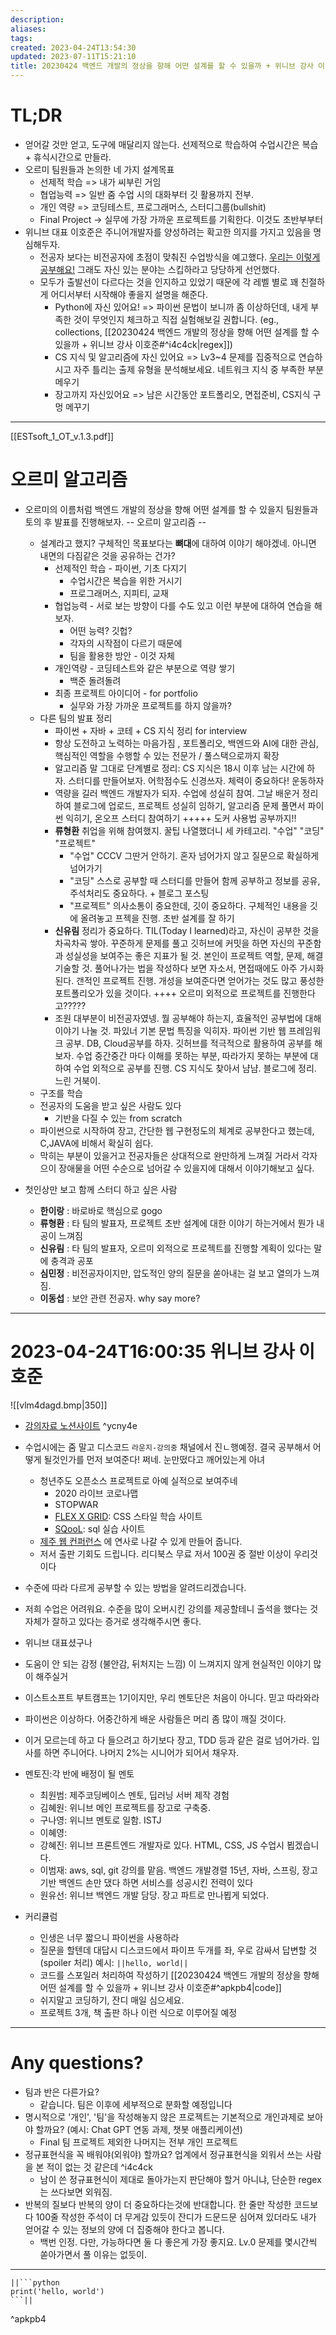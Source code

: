 ```yaml
---
description:
aliases: 
tags: 
created: 2023-04-24T13:54:30
updated: 2023-07-11T15:21:10
title: 20230424 백엔드 개발의 정상을 향해 어떤 설계를 할 수 있을까 + 위니브 강사 이호준
---
```

# TL;DR

- 얻어갈 것만 얻고, 도구에 매달리지 않는다. 선제적으로 학습하여 수업시간은 복습 + 휴식시간으로 만들라.
- 오르미 팀원들과 논의한 네 가지 설계목표
	- 선제적 학습 => 내가 씨부린 거임
	- 협업능력 => 일반 줌 수업 시의 대화부터 깃 활용까지 전부.
	- 개인 역량 => 코딩테스트, 프로그래머스, 스터디그룹(bullshit) 
	- Final Project -> 실무에 가장 가까운 프로젝트를 기획한다. 이것도 초반부부터
- 위니브 대표 이호준은 주니어개발자를 양성하려는 확고한 의지를 가지고 있음을 명심해두자.
	- 전공자 보다는 비전공자에 초점이 맞춰진 수업방식을 예고했다. [우리는 이렇게 공부해요!](https://paullabworkspace.notion.site/1bae15ae286b4a5a8b886a72c8c72b6b) 그래도 자신 있는 분야는 스킵하라고 당당하게 선언했다. 
	- 모두가 출발선이 다르다는 것을 인지하고 있었기 때문에 각 레벨 별로 꽤 친절하게 어디서부터 시작해야 좋을지 설명을 해준다. 
		- Python에 자신 있어요! => 파이썬 문법이 보니까 좀 이상하던데, 내게 부족한 것이 무엇인지 체크하고 직접 실험해보길 권합니다. (eg., collections, [[20230424 백엔드 개발의 정상을 향해 어떤 설계를 할 수 있을까 + 위니브 강사 이호준#^i4c4ck|regex]])
		- CS 지식 및 알고리즘에 자신 있어요 => Lv3~4 문제를 집중적으로 연습하시고 자주 틀리는 출제 유형을 분석해보세요. 네트워크 지식 중 부족한 부분 메우기
		- 장고까지 자신있어요 => 남은 시간동안 포트폴리오, 면접준비, CS지식 구멍 메꾸기 

---
[[ESTsoft_1_OT_v.1.3.pdf]]

# 오르미 알고리즘

- 오르미의 이름처럼 백엔드 개발의 정상을 향해 어떤 설계를 할 수 있을지 팀원들과 토의 후 발표를 진행해보자. -- 오르미 알고리즘 --
	- 설계라고 했지? 구체적인 목표보다는 **뼈대**에 대하여 이야기 해야겠네. 아니면 내면의 다짐같은 것을 공유하는 건가?
		- 선제적인 학습 - 파이썬, 기초 다지기
			- 수업시간은 복습을 위한 거시기
			- 프로그래머스, 지피티, 교재
		- 협업능력 - 서로 보는 방향이 다를 수도 있고 이런 부분에 대하여 연습을 해보자.
			- 어떤 능력? 깃헙?
			- 각자의 시작점이 다르기 때문에 
			- 팀을 활용한 방안 - 이것 자체
		- 개인역량 - 코딩테스트와 같은 부분으로 역량 쌓기
			- 백준 돌려돌려
		- 최종 프로젝트 아이디어 - for portfolio
			- 실무와 가장 가까운 프로젝트를 하지 않을까?
	- 다른 팀의 발표 정리
		- 파이썬 + 자바 + 코테 + CS 지식 정리 for interview 
		- 항상 도전하고 노력하는 마음가짐 , 포트폴리오, 백엔드와 AI에 대한 관심, 핵심적인 역할을 수행할 수 있는 전문가 / 풀스택으로까지 확장
		- 알고리즘 말 그대로 단계별로 정리: CS 지식은 18시 이후 남는 시간에 하자. 스터디를 만들어보자. 어학점수도 신경쓰자. 체력이 중요하다! 운동하자
		- 역량을 길러 백엔드 개발자가 되자. 수업에 성실히 참여. 그날 배운거 정리하여 블로그에 업로드, 프로젝트 성실히 임하기, 알고리즘 문제 풀면서 파이썬 익히기, 온오프 스터디 참여하기 +++++ 도커 사용법 공부까지!!
		- **류형환** 취업을 위해 참여했지. 꿀팁 나열했더니 세 카테고리. "수업" "코딩" "프로젝트"
			- "수업" CCCV 그딴거 안하기. 혼자 넘어가지 않고 질문으로 확실하게 넘어가기
			- "코딩" 스스로 공부할 때 스터디를 만들어 함께 공부하고 정보를 공유, 주석처리도 중요하다. + 블로그 포스팅
			- "프로젝트"  의사소통이 중요한데, 깃이 중요하다. 구체적인 내용을 깃에 올려놓고 프젝을 진행. 초반 설계를 잘 하기
		- **신유림** 정리가 중요하다. TIL(Today I learned)라고, 자신이 공부한 것을 차곡차곡 쌓아. 꾸준하게 문제를 풀고 깃허브에 커밋을 하면 자신의 꾸준함과 성실성을 보여주는 좋은 지표가 될 것. 본인이 프로젝트 역할, 문제, 해결 기술할 것. 풀어나가는 법을 작성하다 보면 자소서, 면접때에도 아주 가시화 된다. 갠적인 프로젝트 진행. 개성을 보여준다면 얻어가는 것도 많고 풍성한 포트폴리오가 있을 것이다. ++++ 오르미 외적으로 프로젝트를 진행한다고?????
		- 조원 대부분이 비전공자였넹. 뭘 공부해야 하는지, 효율적인 공부법에 대해 이야기 나눌 것. 파있너 기본 문법 특징을 익히자. 파이썬 기반 웹 프레임워크 공부. DB, Cloud공부를 하자. 깃허브를 적극적으로 활용하여 공부를 해보자. 수업 중간중간 마다 이해를 못하는 부분, 따라가지 못하는 부분에 대하여 수업 외적으로 공부를 진행. CS 지식도 찾아서 냠냠. 블로그에 정리. 느린 거북이.
	- 구조를 학습 
	- 전공자의 도움을 받고 싶은 사람도 있다
		- 기반을 다질 수 있는 from scratch
	- 파이썬으로 시작하여 장고, 간단한 웹 구현정도의 체계로 공부한다고 했는데, C,JAVA에 비해서 확실히 쉽다. 
	- 막히는 부분이 있을거고 전공자들은 상대적으로 완만하게 느껴질 거라서 각자으이 장애물을 어떤 수순으로 넘어갈 수 있을지에 대해서 이야기해보고 싶다.

- 첫인상만 보고 함께 스터디 하고 싶은 사람
	- **한이랑** : 바로바로 핵심으로 gogo
	- **류형환** : 타 팀의 발표자, 프로젝트 초반 설계에 대한 이야기 하는거에서 뭔가 내공이 느껴짐
	- **신유림** : 타 팀의 발표자, 오르미 외적으로 프로젝트를 진행할 계획이 있다는 말에 충격과 공포
	- **심민정** : 비전공자이지만, 압도적인 양의 질문을 쏟아내는 걸 보고 열의가 느껴짐.
	- **이동섭** : 보안 관련 전공자. why say more?

---
# 2023-04-24T16:00:35 위니브 강사 이호준

![[vlm4dagd.bmp|350]]
- [강의자료 노션사이트](https://paullabworkspace.notion.site/ESTsoft-1-30a9d734abb446b4a3cacbf0689bde85) ^ycny4e

- 수업시에는 줌 말고 디스코드 `라운지-강의중` 채널에서 진ㄴ행예정. 결국 공부해서 어떻게 될것인가를 먼저 보여준다! 쩌네. 눈만떴다고 깨어있는게 아녀 
	- 청년주도 오픈소스 프로젝트로 아예 실적으로 보여주네
		- 2020 라이브 코로나맵
		- STOPWAR
		- [FLEX X GRID](https://flexngrid.com/): CSS 스타일 학습 사이트
		- [SQooL](https://sqlschool.co.kr/): sql 실습 사이트 
	- [제주 웹 컨퍼런스](https://jejuweb.kr/) 에 연사로 나갈 수 있게 만들어 줍니다.
	- 저서 출판 기회도 드립니다. 리디북스 무료 저서 100권 중 절반 이상이 우리것이다
- 수준에 따라 다르게 공부할 수 있는 방법을 알려드리겠습니다.
- 저희 수업은 어려워요. 수준을 많이 오버시킨 강의를 제공할테니 출석을 했다는 것 자체가 잘하고 있다는 증거로 생각해주시면 좋다.
- 위니브 대표셨구나
- 도움이 안 되는 감정 (불안감, 뒤처지는 느낌) 이 느껴지지 않게 현실적인 이야기 많이 해주실거
- 이스트소프트 부트캠프는 1기이지만, 우리 멘토단은 처음이 아니다. 믿고 따라와라
- 파이썬은 이상하다. 어중간하게 배운 사람들은 머리 좀 많이 깨질 것이다.
- 이거 모르는데 하고 다 들으려고 하기보다 장고, TDD 등과 같은 걸로 넘어가라. 입사를 하면 주니어다. 나머지 2%는 시니어가 되어서 채우자.

- 멘토진:각 반에 배정이 될 멘토
	- 최원범: 제주코딩베이스 멘토, 딥러닝 서버 제작 경험
	- 김혜원: 위니브 메인 프로젝트를 장고로 구축중.
	- 구나영: 위니브 멘토로 일함. ISTJ
	- 이혜영: 
	- 강혜진: 위니브 프론트엔드 개발자로 있다. HTML, CSS, JS 수업시 뵙겠습니다.
	- 이범재: aws, sql, git 강의를 맡음. 백엔드 개발경렬 15년, 자바, 스프링, 장고 기반 백엔드 손만 댔다 하면 서비스를 성공시킨 전력이 있다
	- 원유선: 위니브 백엔드 개발 담당. 장고 파트로 만나뵙게 되었다. 

- 커리큘럼
	- 인생은 너무 짧으니 파이썬을 사용하라
	- 질문을 할텐데 대답시 디스코드에서 파이프 두개를 좌, 우로 감싸서 답변할 것 (spoiler 처리) 예시: `||hello, world||`
	- 코드를 스포일러 처리하여 작성하기 [[20230424 백엔드 개발의 정상을 향해 어떤 설계를 할 수 있을까 + 위니브 강사 이호준#^apkpb4|code]] 
	- 쉬지말고 코딩하기, 잔디 매일 심으세요.
	- 프로젝트 3개, 책 출판 하나 이런 식으로 이루어질 예정


---
# Any questions?

- 팀과 반은 다른가요?
	- 같습니다. 팀은 이후에 세부적으로 분화할 예정입니다
- 명시적으로 '개인', '팀'을 작성해놓지 않은 프로젝트는 기본적으로 개인과제로 보아야 할까요? (예시: Chat GPT 연동 과제, 챗봇 애플리케이션)
	- Final 팀 프로젝트 제외한 나머지는 전부 개인 프로젝트
- 정규표현식을 꼭 배워야(외워야) 할까요? 업계에서 정규표현식을 외워서 쓰는 사람을 본 적이 없는 것 같은데 ^i4c4ck
	- 남이 쓴 정규표현식이 제대로 돌아가는지 판단해야 할거 아니냐, 단순한 regex는 쓰다보면 외워짐.
- 반복의 질보다 반복의 양이 더 중요하다는것에 반대합니다. 한 줄만 작성한 코드보다 100줄 작성한 주석이 더 무게감 있듯이 잔디가 드문드문 심어져 있더라도 내가 얻어갈 수 있는 정보의 양에 더 집중해야 한다고 봅니다.
	- 백번 인정. 다만, 가능하다면 둘 다 좋은게 가장 좋지요. Lv.0 문제를 몇시간씩 쏟아가면서 풀 이유는 없듯이.

---
```
||```python
print('hello, world')
```||
```

^apkpb4